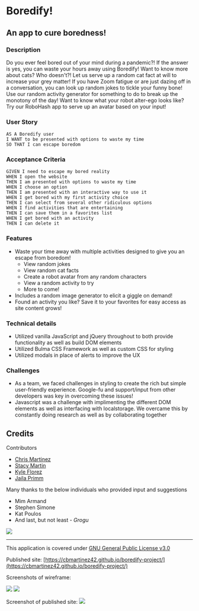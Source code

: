 # Boredify!
## An app to cure boredness!

### Description

Do you ever feel bored out of your mind during a pandemic?! If the answer is yes, you can waste your hours away using Boredify! Want to know more about cats? Who doesn't?! Let us serve up a random cat fact at will to increase your grey matter! If you have Zoom fatigue or are just dazing off in a conversation, you can look up random jokes to tickle your funny bone! Use our random activity generator for something to do to break up the monotony of the day! Want to know what your robot alter-ego looks like? Try our RoboHash app to serve up an avatar based on your input!


### User Story
```
AS A Boredify user
I WANT to be presented with options to waste my time
SO THAT I can escape boredom
```

### Acceptance Criteria
```
GIVEN I need to escape my bored reality
WHEN I open the website
THEN I am presented with options to waste my time
WHEN I choose an option
THEN I am presented with an interactive way to use it
WHEN I get bored with my first activity choice
THEN I can select from several other ridiculous options
WHEN I find activities that are entertaining
THEN I can save them in a favorites list
WHEN I get bored with an activity
THEN I can delete it 
```

### Features
* Waste your time away with multiple activities designed to give you an escape from boredom!
    * View random jokes
    * View random cat facts
    * Create a robot avatar from any random characters
    * View a random activity to try
    * More to come! 
* Includes a random image generator to elicit a giggle on demand! 
* Found an activity you like? Save it to your favorites for easy access as site content grows!

### Technical details
* Utilized vanilla JavaScript and jQuery throughout to both provide functionality as well as build DOM elements
* Utilized Bulma CSS Framework as well as custom CSS for styling
* Utilized modals in place of alerts to improve the UX

### Challenges
* As a team, we faced challenges in styling to create the rich but simple user-friendly experience. Google-fu and support/input from other developers was key in overcoming these issues! 
* Javascript was a challenge with implimenting the different DOM elements as well as interfacing with localstorage. We overcame this by constantly doing research as well as by collaborating together


## Credits
Contributors
* [Chris Martinez](https://github.com/cbmartinez42)
* [Stacy Martin](https://github.com/Stacy-Martin)
* [Kyle Florez](https://github.com/SLUDGE-GIT)
* [Jaila Primm](https://github.com/JPrimm99)

Many thanks to the below individuals who provided input and suggestions
* Mim Armand
* Stephen Simone
* Kat Poulos
* And last, but not least - *Grogu*
        
<img src="./assets/images/grogu.png">

---

This application is covered under [GNU General Public License v3.0](./LICENSE)

Published site:
[https://cbmartinez42.github.io/boredify-project/](https://cbmartinez42.github.io/boredify-project/)

Screenshots of wireframe:

<img src="./assets/images/wireframe-screenshot-1.PNG">
<img src="./assets/images/wireframe-screenshot-2.PNG">

Screenshot of published site:
<img src="./assets/images/boredify3screenshot.png">


